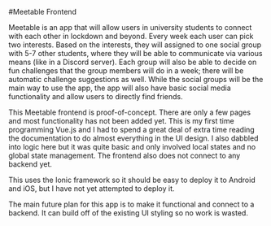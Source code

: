 #Meetable Frontend

Meetable is an app that will allow users in university students to connect with each other in lockdown and beyond. Every week each user can pick two interests. Based on the interests, they will assigned to one social group with 5-7 other students, where they will be able to communicate via various means (like in a Discord server). Each group will also be able to decide on fun challenges that the group members will do in a week; there will be automatic challenge suggestions as well. While the social groups will be the main way to use the app, the app will also have basic social media functionality and allow users to directly find friends.

This Meetable frontend is proof-of-concept. There are only a few pages and most functionality has not been added yet. This is my first time programming Vue.js and I had to spend a great deal of extra time reading the documentation to do almost everything in the UI design. I also dabbled into logic here but it was quite basic and only involved local states and no global state management. The frontend also does not connect to any backend yet.

This uses the Ionic framework so it should be easy to deploy it to Android and iOS, but I have not yet attempted to deploy it.

The main future plan for this app is to make it functional and connect to a backend. It can build off of the existing UI styling so no work is wasted.